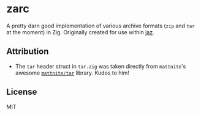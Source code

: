 # zarc

A pretty darn good implementation of various archive formats (`zip` and `tar` at the moment) in Zig. Originally created for use within [jaz](https://github.com/SuperAuguste/jaz).

## Attribution

* The `tar` header struct in `tar.zig` was taken directly from `mattnite`'s awesome [`mattnite/tar`](https://github.com/mattnite/tar) library. Kudos to him!

## License

MIT
